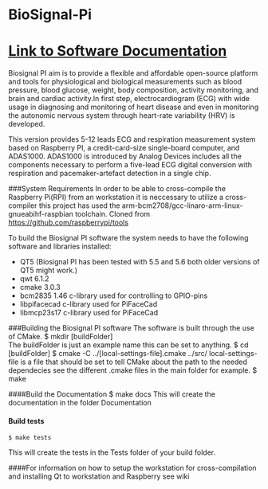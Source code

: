 BioSignal-Pi
============
[Link to Software Documentation](http://martinr89.github.io/BiosignalPI)
============
Biosignal PI aim is to provide a flexible and affordable open-source platform and tools for physiological and biological measurements such as blood pressure, blood glucose, weight, body composition, activity monitoring, and brain and cardiac activity.In first step, electrocardiogram (ECG) with wide usage in diagnosing and monitoring of heart disease and even in monitoring the autonomic nervous system through heart-rate variability (HRV) is developed.

This version provides 5-12 leads ECG and respiration measurement system based on Raspberry PI, a credit-card-size single-board computer, and ADAS1000. ADAS1000 is introduced by Analog Devices includes all the components necessary to perform a five-lead ECG digital conversion with respiration and pacemaker-artefact detection in a single chip.



###System Requirements
In order to be able to cross-compile the Raspberry Pi(RPI) from an workstation it is neccessary to utilize a cross-compiler this project has used the arm-bcm2708/gcc-linaro-arm-linux-gnueabihf-raspbian toolchain.
Cloned from https://github.com/raspberrypi/tools


To build the Biosignal PI software the system needs to have the following software and libraries installed:
* QT5 (Biosignal PI has been tested with  5.5 and 5.6 both older versions of QT5 might work.) 
* qwt 6.1.2
* cmake 3.0.3
* bcm2835 1.46 c-library used for controlling to GPIO-pins
* libpifacecad c-library used for PiFaceCad
* libmcp23s17 c-library used for PiFaceCad

###Building the Biosignal PI software
The software is built through the use of CMake.
    $ mkdir [buildFolder]  
The buildFolder is just an example name this can be set to anything. 
    $ cd [buildFolder]
    $ cmake -C ../[local-settings-file].cmake ../src/
local-settings-file is a file that should be set to tell CMake about the path to the needed dependecies see the different .cmake files in the main folder for example.
    $ make 

 

####Build the Documentation
    $ make docs 
This will create the documentation in the folder Documentation

#### Build tests
    $ make tests
This will create the tests in the Tests folder of your build folder.


####For information on how to setup the workstation for cross-compilation and installing Qt to workstation and Raspberry see wiki








